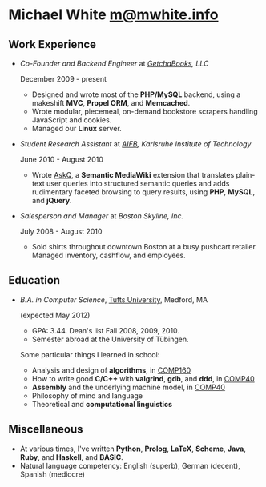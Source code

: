 Michael White <m@mwhite.info>
=============================

Work Experience
---------------

*   *Co-Founder and Backend Engineer* at *[GetchaBooks][], LLC*

    December 2009 - present
    
    - Designed and wrote most of the **PHP/MySQL** backend, using a makeshift **MVC**, **Propel ORM**,
      and **Memcached**.
    - Wrote modular, piecemeal, on-demand bookstore scrapers handling JavaScript and cookies.
    - Managed our **Linux** server.

*   *Student Research Assistant* at *[AIFB][], Karlsruhe Institute of Technology*

    June 2010 - August 2010
    
    - Wrote [AskQ][], a **Semantic MediaWiki** extension that translates plain-text user queries 
      into structured semantic queries and adds rudimentary faceted browsing to query results,
      using **PHP**, **MySQL**, and **jQuery**.

*   *Salesperson and Manager* at *Boston Skyline, Inc.*

    July 2008 - August 2010
    
    - Sold shirts throughout downtown Boston at a busy pushcart retailer.  Managed inventory,
      cashflow, and employees.

Education
---------

*   *B.A. in Computer Science*, [Tufts University][], Medford, MA

    (expected May 2012)

    - GPA: 3.44.  Dean's list Fall 2008, 2009, 2010.
    - Semester abroad at the University of Tübingen.
    
    Some particular things I learned in school:
    - Analysis and design of **algorithms**, in [COMP160][]
    - How to write good **C/C++** with **valgrind**, **gdb**, and **ddd**, in [COMP40][]
    - **Assembly** and the underlying machine model, in [COMP40][] 
    - Philosophy of mind and language
    - Theoretical and **computational linguistics**

Miscellaneous
-------------

*   At various times, I've written **Python**, **Prolog**, **LaTeX**, **Scheme**,
    **Java**, **Ruby**, and **Haskell**, and **BASIC**.
*   Natural language competency: English (superb), German (decent), Spanish (mediocre)
    
 [Getchabooks]: http://getchabooks.com
 [AIFB]: http://www.aifb.kit.edu
 [AskQ]: http://www.mediawiki.org/wiki/Extension:AskQ
 [Tufts University]: http://www.cs.tufts.edu
 [COMP160]: http://www.cs.tufts.edu/courses/description/fall2009/COMP/160-01
 [COMP40]: http://www.cs.tufts.edu/courses/description/fall2010/COMP/40-01
